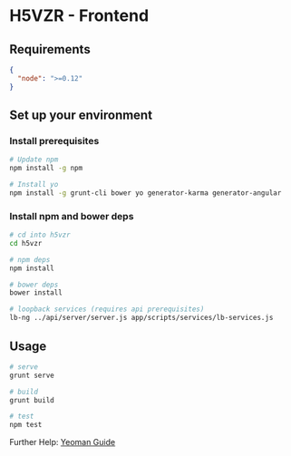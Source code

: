 # H5VZR - Frontend

## Requirements

```json
{
  "node": ">=0.12"
}
```

## Set up your environment

### Install prerequisites

```bash
# Update npm
npm install -g npm

# Install yo
npm install -g grunt-cli bower yo generator-karma generator-angular
```

### Install npm and bower deps

```bash
# cd into h5vzr
cd h5vzr

# npm deps
npm install

# bower deps
bower install

# loopback services (requires api prerequisites)
lb-ng ../api/server/server.js app/scripts/services/lb-services.js
```

## Usage

```bash
# serve
grunt serve

# build
grunt build

# test
npm test
```

Further Help: [Yeoman Guide](https://github.com/yeoman/generator-angular#usage)

